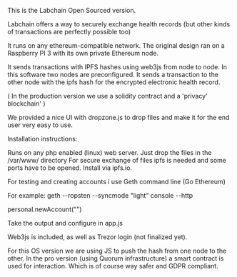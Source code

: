 This is the Labchain Open Sourced version. 

Labchain offers a way to securely exchange health records (but other kinds of transactions  are perfectly possible too)

It runs on any ethereum-compatible network. The original design ran on a Raspberry PI 3 with its own private Ethereum node.

It sends transactions with IPFS hashes using web3js from node to node. 
In this software two nodes are preconfigured. It sends a transaction to the other node with the ipfs hash for the encrypted
electronic health record.

( In the production version we use a solidity contract and a 'privacy' blockchain' )

We provided a nice UI with dropzone.js to drop files and make it for the end user very easy to use.

Installation instructions:

Runs on any php enabled (linux) web server. Just drop the files in the /var/www/ directory
For secure exchange of files ipfs is needed and some ports have to be opened.  Install via ipfs.io.

For testing and creating accounts i use Geth command line (Go Ethereum)

For example: 
geth --ropsten --syncmode "light" console  --http 

personal.newAccount("<YOUR PASS>") 

Take the output and configure in app.js
  
Web3js is included, as well as Trezor login (not finalized yet).
  
  
For this OS version we are using JS to push the hash from one node to the other. In the pro version (using Quorum infrastructure) a smart contract is used for interaction. Which is of course way safer and GDPR compliant.
  
 
